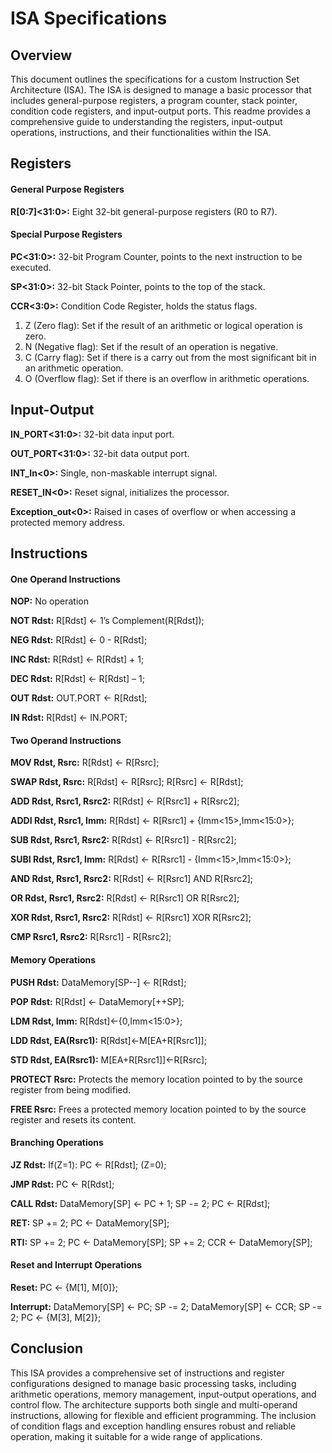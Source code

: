# ISA Specifications
## Overview
This document outlines the specifications for a custom Instruction Set Architecture (ISA). The ISA is designed to manage a basic processor that includes general-purpose registers, a program counter, stack pointer, condition code registers, and input-output ports. This readme provides a comprehensive guide to understanding the registers, input-output operations, instructions, and their functionalities within the ISA.

## Registers
#### General Purpose Registers
**R[0:7]<31:0>:** Eight 32-bit general-purpose registers (R0 to R7).
#### Special Purpose Registers
**PC<31:0>:** 32-bit Program Counter, points to the next instruction to be executed.

**SP<31:0>:** 32-bit Stack Pointer, points to the top of the stack.

**CCR<3:0>:** Condition Code Register, holds the status flags.
 1. Z (Zero flag): Set if the result of an arithmetic or logical operation is zero.
 2. N (Negative flag): Set if the result of an operation is negative.
 3. C (Carry flag): Set if there is a carry out from the most significant bit in an arithmetic operation.
 4. O (Overflow flag): Set if there is an overflow in arithmetic operations.
## Input-Output
**IN_PORT<31:0>:** 32-bit data input port.

**OUT_PORT<31:0>:** 32-bit data output port.

**INT_In<0>:** Single, non-maskable interrupt signal.

**RESET_IN<0>:** Reset signal, initializes the processor.

**Exception_out<0>:** Raised in cases of overflow or when accessing a protected memory address.
## Instructions
#### One Operand Instructions
**NOP:** No operation

**NOT Rdst:** R[Rdst] ← 1’s Complement(R[Rdst]);

**NEG Rdst:** R[Rdst] ← 0 - R[Rdst];

**INC Rdst:** R[Rdst] ← R[Rdst] + 1;

**DEC Rdst:** R[Rdst] ← R[Rdst] – 1;

**OUT Rdst:** OUT.PORT ← R[Rdst];

**IN Rdst:**  R[Rdst] ← IN.PORT;
#### Two Operand Instructions
**MOV Rdst, Rsrc:** R[Rdst] ← R[Rsrc];

**SWAP Rdst, Rsrc:** R[Rdst] ← R[Rsrc]; R[Rsrc] ← R[Rdst];

**ADD Rdst, Rsrc1, Rsrc2:** R[Rdst] ← R[Rsrc1] + R[Rsrc2];

**ADDI Rdst, Rsrc1, Imm:** R[Rdst] ← R[Rsrc1] + {Imm<15>,Imm<15:0>};

**SUB Rdst, Rsrc1, Rsrc2:** R[Rdst] ← R[Rsrc1] - R[Rsrc2];

**SUBI Rdst, Rsrc1, Imm:** R[Rdst] ← R[Rsrc1] - {Imm<15>,Imm<15:0>};

**AND Rdst, Rsrc1, Rsrc2:** R[Rdst] ← R[Rsrc1] AND R[Rsrc2];

**OR Rdst, Rsrc1, Rsrc2:** R[Rdst] ← R[Rsrc1] OR R[Rsrc2];

**XOR Rdst, Rsrc1, Rsrc2:** R[Rdst] ← R[Rsrc1] XOR R[Rsrc2];

**CMP Rsrc1, Rsrc2:** R[Rsrc1] - R[Rsrc2];
#### Memory Operations
**PUSH Rdst:** DataMemory[SP--] ← R[Rdst];

**POP Rdst:** R[Rdst] ← DataMemory[++SP];

**LDM Rdst, Imm:** R[Rdst]←{0,Imm<15:0>};

**LDD Rdst, EA(Rsrc1):** R[Rdst]←M[EA+R[Rsrc1]];

**STD Rdst, EA(Rsrc1):** M[EA+R[Rsrc1]]←R[Rsrc];

**PROTECT Rsrc:** Protects the memory location pointed to by the source register from being modified.

**FREE Rsrc:** Frees a protected memory location pointed to by the source register and resets its content.

#### Branching Operations
**JZ Rdst:** If(Z=1): PC ← R[Rdst]; (Z=0);

**JMP Rdst:** PC ← R[Rdst];

**CALL Rdst:** DataMemory[SP] ← PC + 1; SP -= 2; PC ← R[Rdst];

**RET:** SP += 2; PC ← DataMemory[SP];

**RTI:** SP += 2; PC ← DataMemory[SP]; SP += 2; CCR ← DataMemory[SP];

#### Reset and Interrupt Operations
**Reset:** PC ← {M[1], M[0]};

**Interrupt:** DataMemory[SP] ← PC; SP -= 2; DataMemory[SP] ← CCR; SP -= 2; PC ← {M[3], M[2]};

## Conclusion
This ISA provides a comprehensive set of instructions and register configurations designed to manage basic processing tasks, including arithmetic operations, memory management, input-output operations, and control flow. The architecture supports both single and multi-operand instructions, allowing for flexible and efficient programming. The inclusion of condition flags and exception handling ensures robust and reliable operation, making it suitable for a wide range of applications.
